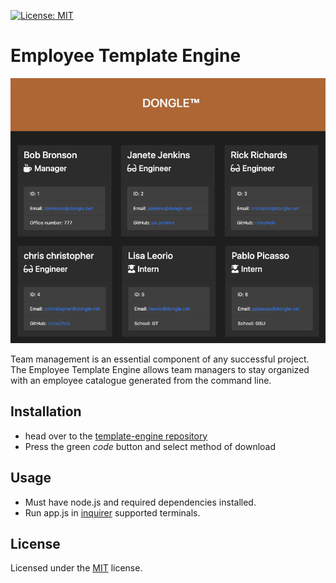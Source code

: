 [![License: MIT](https://img.shields.io/badge/License-MIT-yellow.svg)](https://opensource.org/licenses/MIT)

# Employee Template Engine

![Application Screenshot](./resources/screenshot.png)

Team management is an essential component of any successful project. The Employee Template Engine allows team managers to stay organized with an employee catalogue generated from the command line.

## Installation

- head over to the [template-engine repository](https://github.com/roccomaniscalco/template-engine)
- Press the green _code_ button and select method of download

## Usage

- Must have node.js and required dependencies installed.
- Run app.js in [inquirer](https://www.npmjs.com/package/inquirer#support) supported terminals.

## License

Licensed under the [MIT](https://opensource.org/licenses/MIT) license.
